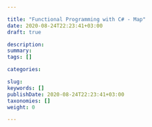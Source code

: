 ```yaml
---

title: "Functional Programming with C# - Map"
date: 2020-08-24T22:23:41+03:00
draft: true

description: 
summary: 
tags: []

categories:

slug: 
keywords: []
publishDate: 2020-08-24T22:23:41+03:00
taxonomies: []
weight: 0

---
```




